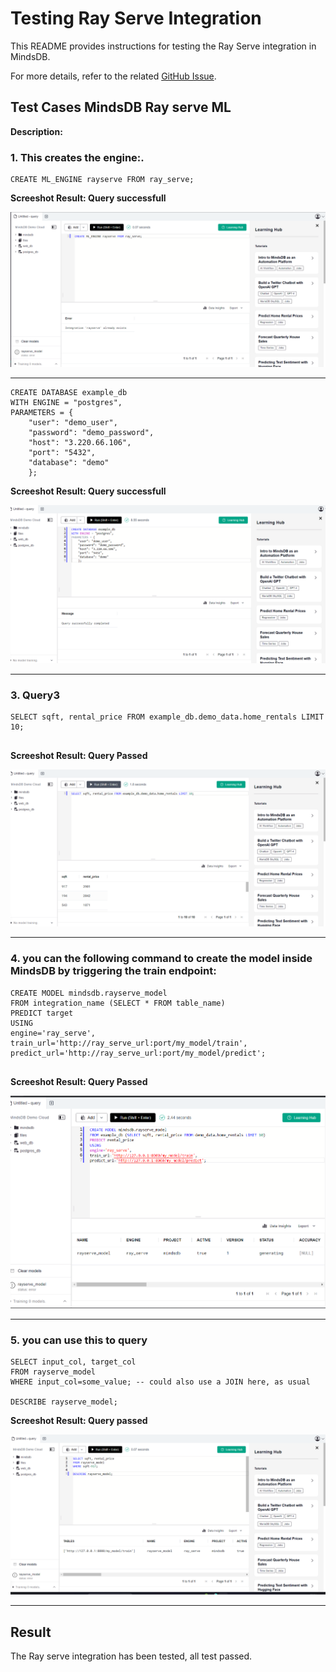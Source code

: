 # Testing Ray Serve Integration

This README provides instructions for testing the Ray Serve integration in MindsDB.

For more details, refer to the related [GitHub Issue](https://github.com/mindsdb/mindsdb/issues/8007).

## Test Cases MindsDB Ray serve ML

**Description:**
### 1. This creates  the engine:. 

```
CREATE ML_ENGINE rayserve FROM ray_serve;    

```
**Screeshot Result: Query successfull**

![test_1](assets/screenshot1.png)

-----
```
CREATE DATABASE example_db
WITH ENGINE = "postgres",
PARAMETERS = {
    "user": "demo_user",
    "password": "demo_password",
    "host": "3.220.66.106",
    "port": "5432",
    "database": "demo"
    }; 

```
**Screeshot Result: Query successfull**

![test_2](assets/screenshot2.png)

-----

### 3. Query3

```
SELECT sqft, rental_price FROM example_db.demo_data.home_rentals LIMIT 10;
   

```
**Screeshot Result: Query Passed**

![test_3](assets/screenshot3.png)

-----
### 4. you can the following command to create the model inside MindsDB by triggering the train endpoint:

```
CREATE MODEL mindsdb.rayserve_model
FROM integration_name (SELECT * FROM table_name)
PREDICT target
USING 
engine='ray_serve',
train_url='http://ray_serve_url:port/my_model/train',
predict_url='http://ray_serve_url:port/my_model/predict';
   

```
**Screeshot Result: Query Passed**

![test_2](assets/screenshot4.png)

-----


### 5. you can use this to query

```
SELECT input_col, target_col
FROM rayserve_model
WHERE input_col=some_value; -- could also use a JOIN here, as usual

DESCRIBE rayserve_model;

```
**Screeshot Result: Query passed**

![test_5](assets/screenshot5.png)

-----



## Result
The Ray serve integration has been  tested, all test passed.

